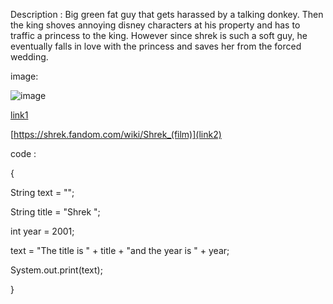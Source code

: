 Description : Big green fat guy that gets harassed by a talking donkey. Then the king shoves annoying disney characters at his property and has to traffic a princess to the king. However since shrek is such a soft guy, he eventually falls in love with the princess and saves her from the forced wedding.

image:

![image](https://user-images.githubusercontent.com/89480036/187801281-b2ba5b76-4b48-42cd-a86b-6b605c0c4213.png)

[link1](https://www.imdb.com/title/tt0126029/)

[https://shrek.fandom.com/wiki/Shrek_(film)](link2)

code : 

{

String text = "";

String title = "Shrek ";

int year = 2001;

text = "The title is " + title + "and the year is " + year;

System.out.print(text);

}
